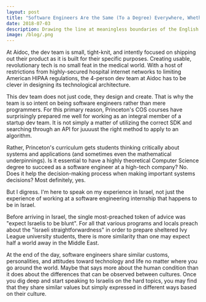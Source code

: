 ```yaml
---
layout: post
title: "Software Engineers Are the Same (To a Degree) Everywhere, Whether We like It or Not"
date: 2018-07-03
description: Drawing the line at meaningless boundaries of the English language.
image: /blog/.png
---
```

At Aidoc, the dev team is small, tight-knit, and intently focused on shipping out their product as it is built for their specific purposes. Creating usable, revolutionary tech is no small feat in the medical world. With a host of restrictions from highly-secured hospital internet networks to limiting American HIPAA regulations, the 4-person dev team at Aidoc has to be clever in designing its technological architecture.

This dev team does not just code, they design and create. That is why the team is so intent on being software engineers rather than mere programmers. For this primary reason, Princeton's COS courses have surprisingly prepared me well for working as an integral member of a startup dev team. It is not simply a matter of utilizing the correct SDK and searching through an API for juuuust the right method to apply to an algorithm.

Rather, Princeton's curriculum gets students thinking critically about systems and applications (and sometimes even the mathematical underpinnings). Is it essential to have a highly theoretical Computer Science degree to succeed as a software engineer at a high-tech company? No. Does it help the decision-making process when making important systems decisions? Most definitely, yes.

But I digress. I'm here to speak on my experience in Israel, not just the experience of working at a software engineering internship that happens to be in Israel. 

Before arriving in Israel, the single most-preached token of advice was "expect Israelis to be blunt". For all that various programs and locals preach about the "Israeli straightforwardness" in order to prepare sheltered Ivy League university students, there is more similarity than one may expect half a world away in the Middle East. 

At the end of the day, software engineers share similar customs, personalities, and attitudes toward technology and life no matter where you go around the world. Maybe that says more about the human condition than it does about the differences that can be observed between cultures. Once you dig deep and start speaking to Israelis on the hard topics, you may find that they share similar values but simply expressed in different ways based on their culture.
